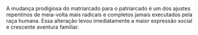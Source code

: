 ﻿A mudança prodigiosa do matriarcado para o patriarcado é um dos ajustes repentinos de meia-volta mais radicais e completos jamais executados pela raça humana. Essa alteração levou imediatamente a maior expressão social e crescente aventura familiar.